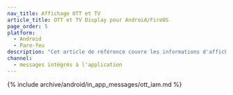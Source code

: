 ```yaml
---
nav_title: Affichage OTT et TV
article_title: OTT et TV Display pour Android/FireOS
page_order: 5
platform:
  - Android
  - Pare-feu
description: "Cet article de référence couvre les informations d'affichage OTT de la messagerie dans l'application pour votre application Android."
channel:
  - messages intégrés à l'application
---
```


{% include archive/android/in_app_messages/ott_iam.md %}
